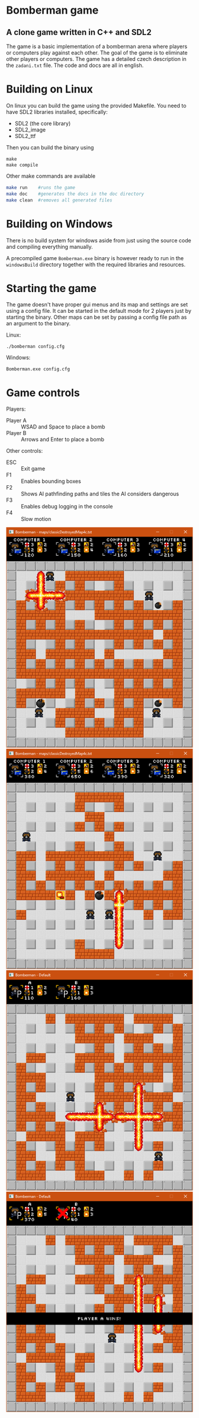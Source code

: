 # Bomberman game
## A clone game written in C++ and SDL2

The game is a basic implementation of a bomberman arena where players or computers play against each other. The goal of the game is to eliminate other players or computers. The game has a detailed czech description in the `zadani.txt` file. The code and docs are all in english.

# Building on Linux
On linux you can build the game using the provided Makefile.
You need to have SDL2 libraries installed, specifically:
- SDL2 (the core library)
- SDL2_image
- SDL2_ttf

Then you can build the binary using
```
make
make compile
```

Other make commands are available
```bash
make run 	#runs the game
make doc 	#generates the docs in the doc directory
make clean	#removes all generated files
```

# Building on Windows
There is no build system for windows aside from just using the source code and compiling everything manually.

A precompiled game `Bomberman.exe` binary is however ready to run in the `windowsBuild` directory together with the required libraries and resources.

# Starting the game
The game doesn't have proper gui menus and its map and settings are set using a config file.
It can be started in the default mode for 2 players just by starting the binary.
Other maps can be set by passing a config file path as an argument to the binary.

Linux:
```
./bomberman config.cfg
```
Windows:
```
Bomberman.exe config.cfg
```

# Game controls
Players:
<dl>
  <dt>Player A</dt>
  <dd>WSAD and Space to place a bomb</dd>
  <dt>Player B</dt>
  <dd>Arrows and Enter to place a bomb</dd>
</dl>

Other controls:
<dl>
  <dt>ESC</dt>
  <dd>Exit game</dd>
  <dt>F1</dt>
  <dd>Enables bounding boxes</dd>
  <dt>F2</dt>
  <dd>Shows AI pathfinding paths and tiles the AI considers dangerous</dd>
  <dt>F3</dt>
  <dd>Enables debug logging in the console</dd>
  <dt>F4</dt>
  <dd>Slow motion</dd>
</dl>

![](screenshots/bmb1.PNG)
![](screenshots/bmb2.PNG)
![](screenshots/bmb3.PNG)
![](screenshots/bmb4.PNG)

